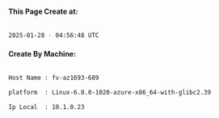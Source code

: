 
   
#### This Page Create at:

```bash

2025-01-28 - 04:56:48 UTC

```

#### Create By Machine:

```bash

Host Name : fv-az1693-689

platform  : Linux-6.8.0-1020-azure-x86_64-with-glibc2.39

Ip Local  : 10.1.0.23

```


